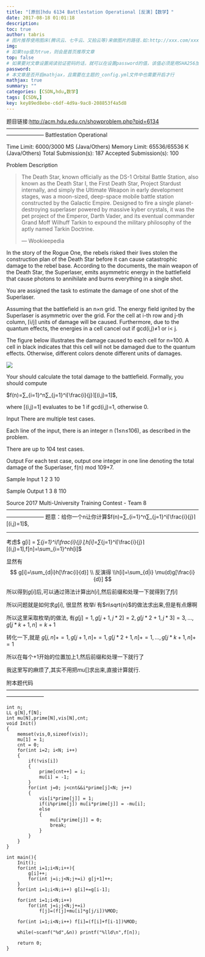 ```yaml
---
title: "[原创]hdu 6134 Battlestation Operational [反演]【数学】"
date: 2017-08-18 01:01:18
description:
toc: true
author: tabris
# 图片推荐使用图床(腾讯云、七牛云、又拍云等)来做图片的路径.如:http://xxx.com/xxx.jpg
img:
# 如果top值为true，则会是首页推荐文章
top: false
# 如果要对文章设置阅读验证密码的话，就可以在设置password的值，该值必须是用SHA256加密后的密码，防止被他人识破
password:
# 本文章是否开启mathjax，且需要在主题的_config.yml文件中也需要开启才行
mathjax: true
summary: ""
categories: [CSDN,hdu,数学]
tags: [CSDN,]
key: key89ed8ebe-c6df-4d9a-9ac8-208853f4a5d8
---
```


题目链接:http://acm.hdu.edu.cn/showproblem.php?pid=6134
———————————————————————————————————————————
Battlestation Operational

Time Limit: 6000/3000 MS (Java/Others)    Memory Limit: 65536/65536 K (Java/Others)
Total Submission(s): 187    Accepted Submission(s): 100


Problem Description
> The Death Star, known officially as the DS-1 Orbital Battle Station, also known as the Death Star I, the First Death Star, Project Stardust internally, and simply the Ultimate Weapon in early development stages, was a moon-sized, deep-space mobile battle station constructed by the Galactic Empire. Designed to fire a single planet-destroying superlaser powered by massive kyber crystals, it was the pet project of the Emperor, Darth Vader, and its eventual commander Grand Moff Wilhuff Tarkin to expound the military philosophy of the aptly named Tarkin Doctrine.
>
> — Wookieepedia

In the story of the Rogue One, the rebels risked their lives stolen the construction plan of the Death Star before it can cause catastrophic damage to the rebel base. According to the documents, the main weapon of the Death Star, the Superlaser, emits asymmetric energy in the battlefield that cause photons to annihilate and burns everything in a single shot.

You are assigned the task to estimate the damage of one shot of the Superlaser.

Assuming that the battlefield is an n×n grid. The energy field ignited by the Superlaser is asymmetric over the grid. For the cell at i-th row and j-th column, ⌈i/j⌉ units of damage will be caused. Furthermore, due to the quantum effects, the energies in a cell cancel out if gcd(i,j)≠1 or i< j.

The figure below illustrates the damage caused to each cell for n=100. A cell in black indicates that this cell will not be damaged due to the quantum effects. Otherwise, different colors denote different units of damages.

![](http://acm.hdu.edu.cn/data/images/C766-1002-1.jpg)

Your should calculate the total damage to the battlefield. Formally, you should compute

$f(n)=∑_{i=1}^n∑_{j=1}^i⌈\frac{i}{j}⌉[(i,j)=1]$,


where [(i,j)=1] evaluates to be 1 if gcd(i,j)=1, otherwise 0.


Input
There are multiple test cases.

Each line of the input, there is an integer n (1≤n≤106), as described in the problem.

There are up to 104 test cases.


Output
For each test case, output one integer in one line denoting the total damage of the Superlaser, f(n) mod 109+7.


Sample Input
1
2
3
10


Sample Output
1
3
8
110


Source
2017 Multi-University Training Contest - Team 8
———————————————————————————————————————————
题意：给你一个n让你计算$f(n)=∑_{i=1}^n∑_{j=1}^i⌈\frac{i}{j}⌉[(i,j)=1]$,

---

考虑$ g[i] = ∑_{j=1}^i⌈\frac{i}{j}⌉,h[i]=∑_{j=1}^i⌈\frac{i}{j}⌉[(i,j)=1],f[n]=\sum_{i=1}^nh[i]$

显然有
$$
g[i]=\sum_{d|i}h[\frac{i}{d}] \\ 反演得 \\h[i]=\sum_{d|i} \mu(d)g[\frac{i}{d}]
$$

所以得到$g[i]$后,可以通过筛法计算出$h[i]$,然后前缀和处理一下就得到了$f[i]$

所以问题就是如何求$g[i]$,
很显然 枚举$i$ 有$n\sqrt{n}$的做法求出来,但是有点爆啊

所以这里采取枚举$j$的做法,
有$g[j]=1,g[j+1,j*2]=2,g[j*2+1,j*3]=3,...,g[j*k+1,n]=k+1$

转化一下,就是
$g[j,n] +=1,g[j+1,n]+=1,g[j*2+1,n]+=1,...,g[j*k+1,n]+=1$

所以在每个$+1$开始的位置加上1,然后前缀和处理一下就行了


我这里写的麻烦了,其实不用把$mu[]$求出来,直接计算就行.

附本题代码
———————————————————————————————————————————
```
int n;
LL g[N],f[N];
int mu[N],prime[N],vis[N],cnt;
void Init()
{
    memset(vis,0,sizeof(vis));
    mu[1] = 1;
    cnt = 0;
    for(int i=2; i<N; i++)
    {
        if(!vis[i])
        {
            prime[cnt++] = i;
            mu[i] = -1;
        }
        for(int j=0; j<cnt&&i*prime[j]<N; j++)
        {
            vis[i*prime[j]] = 1;
            if(i%prime[j]) mu[i*prime[j]] = -mu[i];
            else
            {
                mu[i*prime[j]] = 0;
                break;
            }
        }
    }
}

int main(){
    Init();
    for(int i=1;i<N;i++){
        g[i]++;
        for(int j=i;j<N;j+=i) g[j+1]++;
    }
    for(int i=1;i<N;i++) g[i]+=g[i-1];

    for(int i=1;i<N;i++)
        for(int j=i;j<N;j+=i)
            f[j]=(f[j]+mu[i]*g[j/i])%MOD;

    for(int i=1;i<N;i++) f[i]=(f[i]+f[i-1])%MOD;

    while(~scanf("%d",&n)) printf("%lld\n",f[n]);

    return 0;
}
```